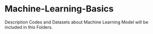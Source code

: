 # Machine-Learning-Basics
Description Codes and Datasets about Machine Learning Model will be included in this Folders.
